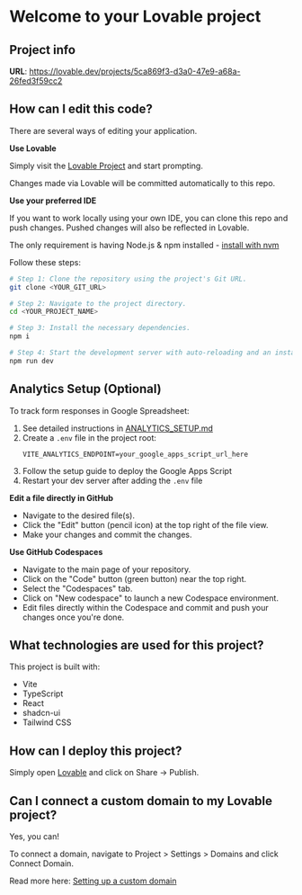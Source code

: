 # Welcome to your Lovable project

## Project info

**URL**: https://lovable.dev/projects/5ca869f3-d3a0-47e9-a68a-26fed3f59cc2

## How can I edit this code?

There are several ways of editing your application.

**Use Lovable**

Simply visit the [Lovable Project](https://lovable.dev/projects/5ca869f3-d3a0-47e9-a68a-26fed3f59cc2) and start prompting.

Changes made via Lovable will be committed automatically to this repo.

**Use your preferred IDE**

If you want to work locally using your own IDE, you can clone this repo and push changes. Pushed changes will also be reflected in Lovable.

The only requirement is having Node.js & npm installed - [install with nvm](https://github.com/nvm-sh/nvm#installing-and-updating)

Follow these steps:

```sh
# Step 1: Clone the repository using the project's Git URL.
git clone <YOUR_GIT_URL>

# Step 2: Navigate to the project directory.
cd <YOUR_PROJECT_NAME>

# Step 3: Install the necessary dependencies.
npm i

# Step 4: Start the development server with auto-reloading and an instant preview.
npm run dev
```

## Analytics Setup (Optional)

To track form responses in Google Spreadsheet:

1. See detailed instructions in [ANALYTICS_SETUP.md](./ANALYTICS_SETUP.md)
2. Create a `.env` file in the project root:
   ```
   VITE_ANALYTICS_ENDPOINT=your_google_apps_script_url_here
   ```
3. Follow the setup guide to deploy the Google Apps Script
4. Restart your dev server after adding the `.env` file

**Edit a file directly in GitHub**

- Navigate to the desired file(s).
- Click the "Edit" button (pencil icon) at the top right of the file view.
- Make your changes and commit the changes.

**Use GitHub Codespaces**

- Navigate to the main page of your repository.
- Click on the "Code" button (green button) near the top right.
- Select the "Codespaces" tab.
- Click on "New codespace" to launch a new Codespace environment.
- Edit files directly within the Codespace and commit and push your changes once you're done.

## What technologies are used for this project?

This project is built with:

- Vite
- TypeScript
- React
- shadcn-ui
- Tailwind CSS

## How can I deploy this project?

Simply open [Lovable](https://lovable.dev/projects/5ca869f3-d3a0-47e9-a68a-26fed3f59cc2) and click on Share -> Publish.

## Can I connect a custom domain to my Lovable project?

Yes, you can!

To connect a domain, navigate to Project > Settings > Domains and click Connect Domain.

Read more here: [Setting up a custom domain](https://docs.lovable.dev/features/custom-domain#custom-domain)
